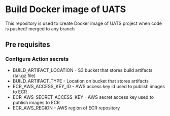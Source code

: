 # Build Docker image of UATS
This repository is used to create Docker image of UATS project when code is pushed/ merged to any branch
## Pre requisites
### Configure Action secrets
* BUILD_ARTIFACT_LOCATION - S3 bucket that stores build artifacts (tar.gz file)
* BUILD_ARTIFACT_TYPE - Location on bucket that stores artifacts
* ECR_AWS_ACCESS_KEY_ID - AWS access key id used to publish images to ECR
* ECR_AWS_SECRET_ACCESS_KEY - AWS secret access key used to publish images to ECR
* ECR_AWS_REGION - AWS region of ECR repository

### 